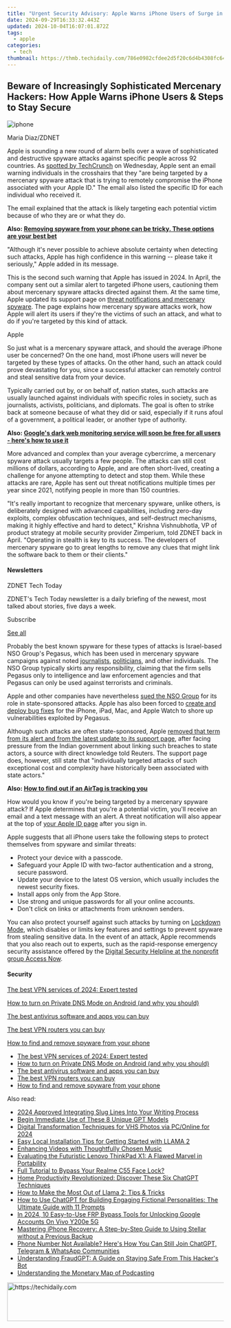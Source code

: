 ```yaml
---
title: "Urgent Security Advisory: Apple Warns iPhone Users of Surge in Mercenary Hacking Incidents. Are You Prepared?"
date: 2024-09-29T16:33:32.443Z
updated: 2024-10-04T16:07:01.872Z
tags:
  - apple
categories:
  - tech
thumbnail: https://thmb.techidaily.com/786e0982cfdee2d5f20c6d4b4308fc64b7f3b17fc6a8a55e95bfdc13a652344b.jpg
---
```


## Beware of Increasingly Sophisticated Mercenary Hackers: How Apple Warns iPhone Users & Steps to Stay Secure

![iphone](https://www.zdnet.com/a/img/resize/218757de20007ed845ff38a08fe1e4815579f52b/2024/03/06/b88431d0-2712-4ddf-90c9-4abbe0da8485/iphone.jpg?auto=webp&width=1280)

Maria Diaz/ZDNET

Apple is sounding a new round of alarm bells over a wave of sophisticated and destructive spyware attacks against specific people across 92 countries. As [spotted by TechCrunch](https://techcrunch.com/2024/07/10/apple-alerts-iphone-users-in-98-countries-to-mercenary-spyware-attacks/) on Wednesday, Apple sent an email warning individuals in the crosshairs that they "are being targeted by a mercenary spyware attack that is trying to remotely compromise the iPhone associated with your Apple ID." The email also listed the specific ID for each individual who received it.

The email explained that the attack is likely targeting each potential victim because of who they are or what they do.

**Also: [Removing spyware from your phone can be tricky. These options are your best bet](https://www.zdnet.com/article/how-to-find-and-remove-spyware-from-your-phone/)**

"Although it's never possible to achieve absolute certainty when detecting such attacks, Apple has high confidence in this warning -- please take it seriously," Apple added in its message.

This is the second such warning that Apple has issued in 2024\. In April, the company sent out a similar alert to targeted iPhone users, cautioning them about mercenary spyware attacks directed against them. At the same time, Apple updated its support page on [threat notifications and mercenary spyware](https://support.apple.com/en-us/102174). The page explains how mercenary spyware attacks work, how Apple will alert its users if they're the victims of such an attack, and what to do if you're targeted by this kind of attack.

Apple

So just what is a mercenary spyware attack, and should the average iPhone user be concerned? On the one hand, most iPhone users will never be targeted by these types of attacks. On the other hand, such an attack could prove devastating for you, since a successful attacker can remotely control and steal sensitive data from your device.

Typically carried out by, or on behalf of, nation states, such attacks are usually launched against individuals with specific roles in society, such as journalists, activists, politicians, and diplomats. The goal is often to strike back at someone because of what they did or said, especially if it runs afoul of a government, a political leader, or another type of authority.

**Also: [Google's dark web monitoring service will soon be free for all users - here's how to use it](https://www.zdnet.com/article/googles-dark-web-monitoring-service-will-soon-be-free-for-users-heres-how-to-use-it/)**

More advanced and complex than your average cybercrime, a mercenary spyware attack usually targets a few people. The attacks can still cost millions of dollars, according to Apple, and are often short-lived, creating a challenge for anyone attempting to detect and stop them. While these attacks are rare, Apple has sent out threat notifications multiple times per year since 2021, notifying people in more than 150 countries.

"It's really important to recognize that mercenary spyware, unlike others, is deliberately designed with advanced capabilities, including zero-day exploits, complex obfuscation techniques, and self-destruct mechanisms, making it highly effective and hard to detect," Krishna Vishnubhotla, VP of product strategy at mobile security provider Zimperium, told ZDNET back in April. "Operating in stealth is key to its success. The developers of mercenary spyware go to great lengths to remove any clues that might link the software back to them or their clients." 

#### Newsletters

ZDNET Tech Today

ZDNET's Tech Today newsletter is a daily briefing of the newest, most talked about stories, five days a week.

 Subscribe

[See all](https://www.zdnet.com/newsletters/)

Probably the best known spyware for these types of attacks is Israel-based NSO Group's Pegasus, which has been used in mercenary spyware campaigns against noted [journalists](https://www.zdnet.com/article/nso-spyware-found-targeting-journalists-and-ngos-in-el-salvador/), [politicians](https://www.zdnet.com/article/nso-spyware-used-to-hack-polish-politicians-wife-of-khashoggi-un-war-crimes-investigator-and-more/), and other individuals. The NSO Group typically skirts any responsibility, claiming that the firm sells Pegasus only to intelligence and law enforcement agencies and that Pegasus can only be used against terrorists and criminals.

Apple and other companies have nevertheless [sued the NSO Group](https://www.zdnet.com/article/apple-sues-nso-group-over-pegasus-spyware/) for its role in state-sponsored attacks. Apple has also been forced to [create and deploy bug fixes](https://www.zdnet.com/article/apple-launches-bug-fixes-for-iphone-ipad-apple-watch-and-mac-to-combat-pegasus-spyware/) for the iPhone, iPad, Mac, and Apple Watch to shore up vulnerabilities exploited by Pegasus.

Although such attacks are often state-sponsored, Apple [removed that term from its alert and from the latest update to its support page](https://www.reuters.com/technology/cybersecurity/apple-warns-users-mercenary-spyware-attack-91-countries-including-india-et-2024-04-11/), after facing pressure from the Indian government about linking such breaches to state actors, a source with direct knowledge told Reuters. The support page does, however, still state that "individually targeted attacks of such exceptional cost and complexity have historically been associated with state actors."

**Also: [How to find out if an AirTag is tracking you](https://www.zdnet.com/article/how-to-find-out-if-an-airtag-is-tracking-you/)**

How would you know if you're being targeted by a mercenary spyware attack? If Apple determines that you're a potential victim, you'll receive an email and a text message with an alert. A threat notification will also appear at the top of [your Apple ID page](https://appleid.apple.com/) after you sign in.

Apple suggests that all iPhone users take the following steps to protect themselves from spyware and similar threats:

* Protect your device with a passcode.
* Safeguard your Apple ID with two-factor authentication and a strong, secure password.
* Update your device to the latest OS version, which usually includes the newest security fixes.
* Install apps only from the App Store.
* Use strong and unique passwords for all your online accounts.
* Don't click on links or attachments from unknown senders.

You can also protect yourself against such attacks by turning on [Lockdown Mode](https://www.zdnet.com/article/apple-previews-lockdown-mode-a-new-extreme-security-feature/), which disables or limits key features and settings to prevent spyware from stealing sensitive data. In the event of an attack, Apple recommends that you also reach out to experts, such as the rapid-response emergency security assistance offered by the [Digital Security Helpline at the nonprofit group Access Now](https://www.accessnow.org/help/).

#### Security

[The best VPN services of 2024: Expert tested](https://www.zdnet.com/article/best-vpn/ "The best VPN services of 2024: Expert tested")

[How to turn on Private DNS Mode on Android (and why you should)](https://www.zdnet.com/article/how-to-turn-on-private-dns-mode-on-android-and-why-you-should/ "How to turn on Private DNS Mode on Android (and why you should)")

[The best antivirus software and apps you can buy](https://www.zdnet.com/article/best-antivirus/ "The best antivirus software and apps you can buy")

[The best VPN routers you can buy](https://www.zdnet.com/article/best-vpn-router/ "The best VPN routers you can buy")

[How to find and remove spyware from your phone](https://www.zdnet.com/article/how-to-find-and-remove-spyware-from-your-phone/ "How to find and remove spyware from your phone")

* [The best VPN services of 2024: Expert tested](https://www.zdnet.com/article/best-vpn/ "The best VPN services of 2024: Expert tested")
* [How to turn on Private DNS Mode on Android (and why you should)](https://www.zdnet.com/article/how-to-turn-on-private-dns-mode-on-android-and-why-you-should/ "How to turn on Private DNS Mode on Android (and why you should)")
* [The best antivirus software and apps you can buy](https://www.zdnet.com/article/best-antivirus/ "The best antivirus software and apps you can buy")
* [The best VPN routers you can buy](https://www.zdnet.com/article/best-vpn-router/ "The best VPN routers you can buy")
* [How to find and remove spyware from your phone](https://www.zdnet.com/article/how-to-find-and-remove-spyware-from-your-phone/ "How to find and remove spyware from your phone")

<ins class="adsbygoogle"
     style="display:block"
     data-ad-format="autorelaxed"
     data-ad-client="ca-pub-7571918770474297"
     data-ad-slot="1223367746"></ins>

<ins class="adsbygoogle"
     style="display:block"
     data-ad-client="ca-pub-7571918770474297"
     data-ad-slot="8358498916"
     data-ad-format="auto"
     data-full-width-responsive="true"></ins>

<span class="atpl-alsoreadstyle">Also read:</span>
<div><ul>
<li><a href="https://extra-support.techidaily.com/2024-approved-integrating-slug-lines-into-your-writing-process/"><u>2024 Approved Integrating Slug Lines Into Your Writing Process</u></a></li>
<li><a href="https://tech-haven.techidaily.com/begin-immediate-use-of-these-8-unique-gpt-models/"><u>Begin Immediate Use of These 8 Unique GPT Models</u></a></li>
<li><a href="https://article-tips.techidaily.com/digital-transformation-techniques-for-vhs-photos-via-pconline-for-2024/"><u>Digital Transformation Techniques for VHS Photos via PC/Online for 2024</u></a></li>
<li><a href="https://tech-haven.techidaily.com/easy-local-installation-tips-for-getting-started-with-llama-2/"><u>Easy Local Installation Tips for Getting Started with LLAMA 2</u></a></li>
<li><a href="https://extra-resources.techidaily.com/enhancing-videos-with-thoughtfully-chosen-music/"><u>Enhancing Videos with Thoughtfully Chosen Music</u></a></li>
<li><a href="https://buynow-info.techidaily.com/evaluating-the-futuristic-lenovo-thinkpad-x1-a-flawed-marvel-in-portability/"><u>Evaluating the Futuristic Lenovo ThinkPad X1: A Flawed Marvel in Portability</u></a></li>
<li><a href="https://easy-unlock-android.techidaily.com/full-tutorial-to-bypass-your-realme-c55-face-lock-by-drfone-android/"><u>Full Tutorial to Bypass Your Realme C55 Face Lock?</u></a></li>
<li><a href="https://tech-haven.techidaily.com/home-productivity-revolutionized-discover-these-six-chatgpt-techniques/"><u>Home Productivity Revolutionized: Discover These Six ChatGPT Techniques</u></a></li>
<li><a href="https://tech-revival.techidaily.com/how-to-make-the-most-out-of-llama-2-tips-and-tricks/"><u>How to Make the Most Out of Llama 2: Tips & Tricks</u></a></li>
<li><a href="https://tech-haven.techidaily.com/how-to-use-chatgpt-for-building-engaging-fictional-personalities-the-ultimate-guide-with-11-prompts/"><u>How to Use ChatGPT for Building Engaging Fictional Personalities: The Ultimate Guide with 11 Prompts</u></a></li>
<li><a href="https://unlock-android.techidaily.com/in-2024-10-easy-to-use-frp-bypass-tools-for-unlocking-google-accounts-on-vivo-y200e-5g-by-drfone-android/"><u>In 2024, 10 Easy-to-Use FRP Bypass Tools for Unlocking Google Accounts On Vivo Y200e 5G</u></a></li>
<li><a href="https://data-safeguard.techidaily.com/mastering-iphone-recovery-a-step-by-step-guide-to-using-stellar-without-a-previous-backup/"><u>Mastering iPhone Recovery: A Step-by-Step Guide to Using Stellar without a Previous Backup</u></a></li>
<li><a href="https://tech-haven.techidaily.com/phone-number-not-available-heres-how-you-can-still-join-chatgpt-telegram-and-whatsapp-communities/"><u>Phone Number Not Available? Here's How You Can Still Join ChatGPT, Telegram & WhatsApp Communities</u></a></li>
<li><a href="https://tech-haven.techidaily.com/understanding-fraudgpt-a-guide-on-staying-safe-from-this-hackers-bot/"><u>Understanding FraudGPT: A Guide on Staying Safe From This Hacker's Bot</u></a></li>
<li><a href="https://extra-hints.techidaily.com/understanding-the-monetary-map-of-podcasting/"><u>Understanding the Monetary Map of Podcasting</u></a></li>
</ul></div>

<!-- affiliate ads begin -->
<a href="https://ephamedtechinc.pxf.io/c/5597632/2137210/26400" target="_top" id="2137210">
  <img src="//a.impactradius-go.com/display-ad/26400-2137210" border="0" alt="https://techidaily.com" width="728" height="90"/>
</a>
<img height="0" width="0" src="https://ephamedtechinc.pxf.io/i/5597632/2137210/26400" style="position:absolute;visibility:hidden;" border="0" />
<!-- affiliate ads end -->

